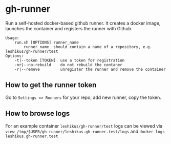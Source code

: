 # gh-runner

Run a self-hosted docker-based github runner. It creates a docker image, launches the container and registers the runner with Github.

```
Usage:
    run.sh [OPTIONS] runner_name
        runner_name  should contain a name of a repository, e.g. leshikus/gh-runner/test
Options:
    -t|--token [TOKEN]  use a token for registration
    -nr|--no-rebuild    do not rebuild the contaner
    -r|--remove         unregister the runner and remove the container
```

## How to get the runner token

Go to `Settings => Runners` for your repo, add new runner, copy the token.


## How to browse logs

For an example container `leshikus/gh-runner/test` logs can be viewed via
    `view /tmp/$USER/gh-runner/leshikus.gh-runner.test/logs`
    and `docker logs leshikus.gh-runner.test`


